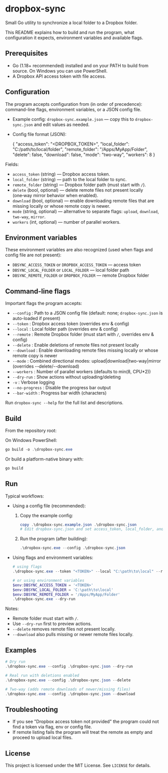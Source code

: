 
# dropbox-sync

Small Go utility to synchronize a local folder to a Dropbox folder.

This README explains how to build and run the program, what configuration it expects, environment variables and available flags.

## Prerequisites

- Go (1.18+ recommended) installed and on your PATH to build from source. On Windows you can use PowerShell.
- A Dropbox API access token with file access.

## Configuration

The program accepts configuration from (in order of precedence): command-line flags, environment variables, or a JSON config file.

- Example config: `dropbox-sync.example.json` — copy this to `dropbox-sync.json` and edit values as needed.
- Config file format (JSON):

	{
		"access_token": "<DROPBOX_TOKEN>",
		"local_folder": "C:/path/to/local/folder",
		"remote_folder": "/Apps/MyApp/Folder",
		"delete": false,
		"download": false,
		"mode": "two-way",
		"workers": 8
	}

Fields:
- `access_token` (string) — Dropbox access token.
- `local_folder` (string) — path to the local folder to sync.
- `remote_folder` (string) — Dropbox folder path (must start with `/`).
- `delete` (bool, optional) — delete remote files not present locally (one‑way mirror behavior when enabled).
- `download` (bool, optional) — enable downloading remote files that are missing locally or whose remote copy is newer.
- `mode` (string, optional) — alternative to separate flags: `upload`, `download`, `two-way`, `mirror`.
- `workers` (int, optional) — number of parallel workers.

## Environment variables

These environment variables are also recognized (used when flags and config file are not present):

- `DBSYNC_ACCESS_TOKEN` or `DROPBOX_ACCESS_TOKEN` — access token
- `DBSYNC_LOCAL_FOLDER` or `LOCAL_FOLDER` — local folder path
- `DBSYNC_REMOTE_FOLDER` or `DROPBOX_FOLDER` — remote Dropbox folder

## Command-line flags

Important flags the program accepts:

- `--config` : Path to a JSON config file (default: none; `dropbox-sync.json` is auto-loaded if present)
- `--token` : Dropbox access token (overrides env & config)
- `--local` : Local folder path (overrides env & config)
- `--remote` : Remote Dropbox folder (must start with `/`, overrides env & config)
- `--delete` : Enable deletions of remote files not present locally
- `--download` : Enable downloading remote files missing locally or whose remote copy is newer
- `--mode` : Combined directional modes: upload|download|two-way|mirror (overrides --delete/--download)
- `--workers` : Number of parallel workers (defaults to min(8, CPU*2))
- `--dry-run` : Show actions without uploading/deleting
- `-v` : Verbose logging
- `--no-progress` : Disable the progress bar output
- `--bar-width` : Progress bar width (characters)

Run `dropbox-sync --help` for the full list and descriptions.

## Build

From the repository root:

On Windows PowerShell:

```powershell
go build -o .\dropbox-sync.exe
```

Or build a platform-native binary with:

```powershell
go build
```

## Run

Typical workflows:

- Using a config file (recommended):

	1. Copy the example config:

		 ```powershell
		 copy .\dropbox-sync.example.json .\dropbox-sync.json
		 # Edit dropbox-sync.json and set access_token, local_folder, and remote_folder
		 ```

	2. Run the program (after building):

		 ```powershell
		 .\dropbox-sync.exe --config .\dropbox-sync.json
		 ```

- Using flags and environment variables:

	```powershell
	# using flags
	.\dropbox-sync.exe --token "<TOKEN>" --local "C:\path\to\local" --remote "/Apps/MyApp/Folder" --dry-run

	# or using environment variables
	$env:DBSYNC_ACCESS_TOKEN = '<TOKEN>'
	$env:DBSYNC_LOCAL_FOLDER = 'C:\path\to\local'
	$env:DBSYNC_REMOTE_FOLDER = '/Apps/MyApp/Folder'
	.\dropbox-sync.exe --dry-run
	```

Notes:
- Remote folder must start with `/`.
- Use `--dry-run` first to preview actions.
- `--delete` removes remote files not present locally.
- `--download` also pulls missing or newer remote files locally.

## Examples

```powershell
# Dry run
.\dropbox-sync.exe --config .\dropbox-sync.json --dry-run

# Real run with deletions enabled
.\dropbox-sync.exe --config .\dropbox-sync.json --delete

# Two-way (adds remote downloads of newer/missing files)
.\dropbox-sync.exe --config .\dropbox-sync.json --download
```

## Troubleshooting

- If you see "Dropbox access token not provided" the program could not find a token via flag, env or config file.
- If remote listing fails the program will treat the remote as empty and proceed to upload local files.

## License

This project is licensed under the MIT License. See `LICENSE` for details.
